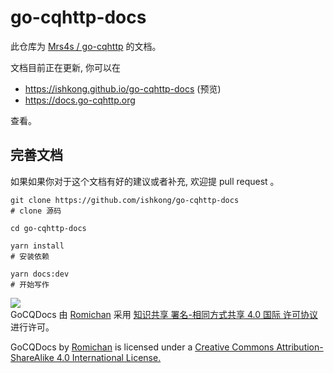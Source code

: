 # go-cqhttp-docs

此仓库为 [Mrs4s / go-cqhttp](https://github.com/Mrs4s/go-cqhttp) 的文档。

文档目前正在更新, 你可以在
- <https://ishkong.github.io/go-cqhttp-docs> (预览)
- <https://docs.go-cqhttp.org> 

查看。

## 完善文档

如果如果你对于这个文档有好的建议或者补充, 欢迎提 pull request 。

```shell
git clone https://github.com/ishkong/go-cqhttp-docs
# clone 源码

cd go-cqhttp-docs

yarn install
# 安装依赖

yarn docs:dev
# 开始写作
```


[![](https://i.creativecommons.org/l/by-sa/4.0/88x31.png)](http://creativecommons.org/licenses/by-sa/4.0/)  
GoCQDocs 由 [Romichan](https://github.com/Romichan) 采用 [知识共享 署名-相同方式共享 4.0 国际 许可协议](http://creativecommons.org/licenses/by-sa/4.0/)进行许可。

GoCQDocs by [Romichan](https://github.com/Romichan) is licensed under a [Creative Commons Attribution-ShareAlike 4.0 International License.](http://creativecommons.org/licenses/by-sa/4.0/)
